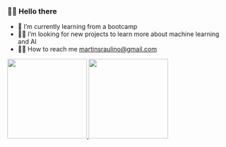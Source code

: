   ### 🐱‍🚀 Hello there 

- 🌱 I’m currently learning from a bootcamp
- 🐱‍💻 I’m looking for new projects to learn more about machine learning and AI
- 🐱‍👤 How to reach me  <a href="mailto:martinsraulino@gmail.com">martinsraulino@gmail.com
<div>
  <a href="https://github.com/Alphatyrant">
  <img height="180em" src="https://github-readme-stats.vercel.app/api?username=Alphatyrant&show_icons=true&theme=gotham&include_all_commits=true&count_private=true"/>
  <img height="180em" src="https://github-readme-stats.vercel.app/api/top-langs/?username=Alphatyrant&layout=compact&langs_count=7&theme=gotham"/>
</div>

